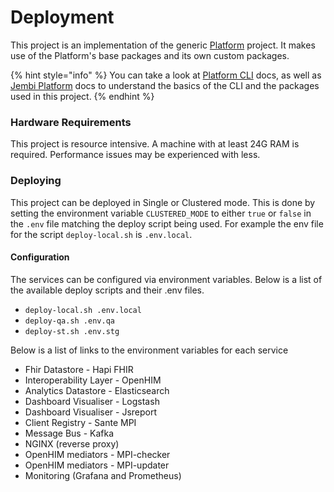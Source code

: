 # Deployment

This project is an implementation of the generic [Platform](https://app.gitbook.com/o/lTiMw1wKTVQEjepxV4ou/s/ozRkSu9v4EJR8LJ8nFIv/) project.  It makes use of the Platform's base packages and its own custom packages.

{% hint style="info" %}
You can take a look at [Platform CLI](https://app.gitbook.com/o/lTiMw1wKTVQEjepxV4ou/s/TwrbQZir3ZdvejunAFia/) docs, as well as [Jembi Platform](https://app.gitbook.com/o/lTiMw1wKTVQEjepxV4ou/s/ozRkSu9v4EJR8LJ8nFIv/) docs to understand the basics of the CLI and the packages used in this project.
{% endhint %}

### Hardware Requirements

This project is resource intensive. A machine with at least 24G RAM is required. Performance issues may be experienced with less.

### Deploying

This project can be deployed in Single or Clustered mode. This is done by setting the environment variable `CLUSTERED_MODE` to either `true` or `false` in the `.env` file matching the deploy script being used. For example the env file for the script `deploy-local.sh` is `.env.local`.

#### Configuration

The services can be configured via environment variables. Below is a list of the available deploy scripts and their .env files.

* `deploy-local.sh .env.local`
* `deploy-qa.sh .env.qa`
* `deploy-st.sh .env.stg`

Below is a list of links to the environment variables for each service

* Fhir Datastore - Hapi FHIR
* Interoperability Layer - OpenHIM
* ​Analytics Datastore - Elasticsearch
* Dashboard Visualiser - Logstash
* ​Dashboard Visualiser - Jsreport
* ​Client Registry - Sante MPI​
* Message Bus - Kafka
* ​NGINX (reverse proxy)
* OpenHIM mediators - MPI-checker​&#x20;
* OpenHIM mediators - MPI-updater
* Monitoring (Grafana and Prometheus)

